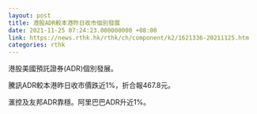 ```yaml
---
layout: post
title: 港股ADR較本港昨日收市個別發展
date: 2021-11-25 07:24:23.000000000 +08:00
link: https://news.rthk.hk/rthk/ch/component/k2/1621336-20211125.htm
categories: rthk
---
```


港股美國預託證券(ADR)個別發展。

騰訊ADR較本港昨日收市價跌近1%，折合報467.8元。

滙控及友邦ADR靠穩。阿里巴巴ADR升近1%。
